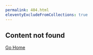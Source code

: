```yaml
---
permalink: 404.html
eleventyExcludeFromCollections: true
---
```


<div class="h-screen flex flex-col gap-8 justify-center items-center">
    <h2 class="text-4xl font-bold text-gray-700">Content not found</h2>
    <a href="/" class="bg-gray-700 text-gray-100 rounded px-8 py-2">Go Home</a>
</div>